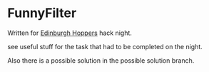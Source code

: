FunnyFilter
===========

Written for [Edinburgh Hoppers](http://hoppers.inf.ed.ac.uk/) hack night.

see useful stuff for the task that had to be completed on the night.

Also there is a possible solution in the possible solution branch.
